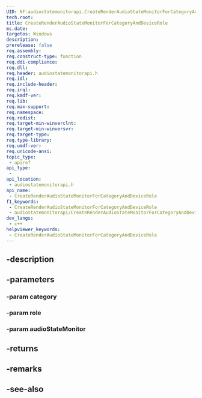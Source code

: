 ```yaml
---
UID: NF:audiostatemonitorapi.CreateRenderAudioStateMonitorForCategoryAndDeviceRole
tech.root: 
title: CreateRenderAudioStateMonitorForCategoryAndDeviceRole
ms.date: 
targetos: Windows
description: 
prerelease: false
req.assembly: 
req.construct-type: function
req.ddi-compliance: 
req.dll: 
req.header: audiostatemonitorapi.h
req.idl: 
req.include-header: 
req.irql: 
req.kmdf-ver: 
req.lib: 
req.max-support: 
req.namespace: 
req.redist: 
req.target-min-winverclnt: 
req.target-min-winversvr: 
req.target-type: 
req.type-library: 
req.umdf-ver: 
req.unicode-ansi: 
topic_type:
 - apiref
api_type:
 - 
api_location:
 - audiostatemonitorapi.h
api_name:
 - CreateRenderAudioStateMonitorForCategoryAndDeviceRole
f1_keywords:
 - CreateRenderAudioStateMonitorForCategoryAndDeviceRole
 - audiostatemonitorapi/CreateRenderAudioStateMonitorForCategoryAndDeviceRole
dev_langs:
 - c++
helpviewer_keywords:
 - CreateRenderAudioStateMonitorForCategoryAndDeviceRole
---
```


## -description

## -parameters

### -param category

### -param role

### -param audioStateMonitor

## -returns

## -remarks

## -see-also

